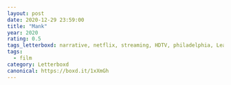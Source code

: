 ```yaml
---
layout: post 
date: 2020-12-29 23:59:00
title: "Mank"
year: 2020
rating: 0.5
tags_letterboxd: narrative, netflix, streaming, HDTV, philadelphia, Leah
tags:
  - film
category: Letterboxd
canonical: https://boxd.it/1xXmGh
---
```

